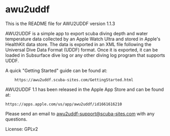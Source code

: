 # awu2uddf

This is the README file for AWU2UDDF version 1.1.3

AWU2UDDF is a simple app to export scuba diving depth and water temperature
data collected by an Apple Watch Ultra and stored in Apple's HealthKit data
store. The data is exported in an XML file following the Universal Dive Data
Format (UDDF) format. Once it is exported, it can be loaded in Subsurface
dive log or any other diving log program that supports UDDF.

A quick "Getting Started" guide can be found at:

        https://awu2uddf.scuba-sites.com/GettingStarted.html

AWU2UDDF 1.1 has been released in the Apple App Store and can be found at:

	https://apps.apple.com/us/app/awu2uddf/id1661616210

Please send an email to awu2uddf-support@scuba-sites.com with any questions.

License: GPLv2
